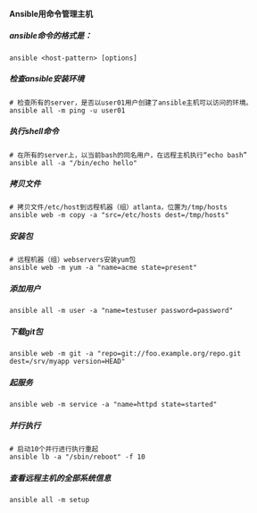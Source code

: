 #### Ansible用命令管理主机

##### ansible命令的格式是：
    ansible <host-pattern> [options]

##### 检查ansible安装环境
    # 检查所有的server，是否以user01用户创建了ansible主机可以访问的环境。
    ansible all -m ping -u user01

##### 执行shell命令
    # 在所有的server上，以当前bash的同名用户，在远程主机执行“echo bash”
    ansible all -a "/bin/echo hello"

##### 拷贝文件
    # 拷贝文件/etc/host到远程机器（组）atlanta，位置为/tmp/hosts
    ansible web -m copy -a "src=/etc/hosts dest=/tmp/hosts"

##### 安装包
    # 远程机器（组）webservers安装yum包
    ansible web -m yum -a "name=acme state=present"

##### 添加用户
    ansible all -m user -a "name=testuser password=password"

##### 下载git包
    ansible web -m git -a "repo=git://foo.example.org/repo.git dest=/srv/myapp version=HEAD"

##### 起服务
    ansible web -m service -a "name=httpd state=started"

##### 并行执行
    # 启动10个并行进行执行重起
    ansible lb -a "/sbin/reboot" -f 10

##### 查看远程主机的全部系统信息
    ansible all -m setup